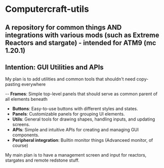 # Computercraft-utils
## A repository for common things AND integrations with various mods (such as Extreme Reactors and stargate) - intended for ATM9 (mc 1.20.1)

## Intention: GUI Utilities and APIs

My plan is to add utilities and common tools that shouldn't need copy-pasting everywhere

-- **Frames**: Simple top-level panels that should serve as common parent of all elements beneath
- **Buttons**: Easy-to-use buttons with different styles and states.
- **Panels**: Customizable panels for grouping UI elements.
- **Utils**: General tools for drawing shapes, handling inputs, and updating screens.
- **APIs**: Simple and intuitive APIs for creating and managing GUI components.
- **Peripheral integration**: Builtin monitor things (Advanceed monitor, of course)

My main plan is to have a management screen and input for reactors, stargates and remote redstone stuff.
